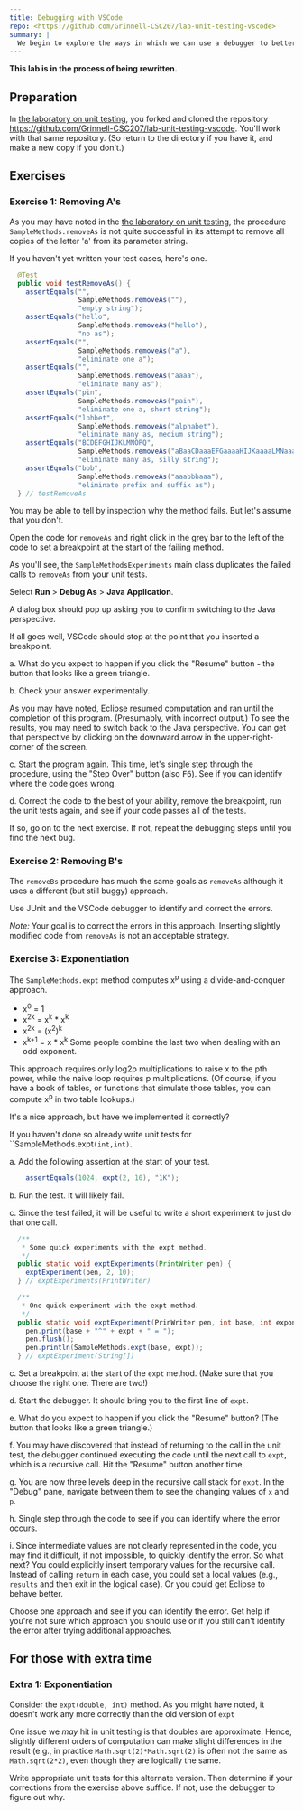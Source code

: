 ```yaml
--- 
title: Debugging with VSCode
repo: <https://github.com/Grinnell-CSC207/lab-unit-testing-vscode>
summary: |
  We begin to explore the ways in which we can use a debugger to better understand flaws in our code.
---
```


**This lab is in the process of being rewritten.**

Preparation
-----------

In [the laboratory on unit testing](../labs/unit-testing), you
forked and cloned the repository
<https://github.com/Grinnell-CSC207/lab-unit-testing-vscode>.  You'll
work with that same repository.  (So return to the directory if you
have it, and make a new copy if you don't.)

Exercises
---------

### Exercise 1: Removing A's

As you may have noted in the [the laboratory on unit testing](../labs/unit-testing.html), the procedure `SampleMethods.removeAs` is not quite successful in its attempt to remove all copies of the letter 'a' from its parameter string.

If you haven't yet written your test cases, here's one.

```java
  @Test
  public void testRemoveAs() {
    assertEquals("", 
                 SampleMethods.removeAs(""),
                 "empty string");
    assertEquals("hello", 
                 SampleMethods.removeAs("hello"),
                 "no as");
    assertEquals("", 
                 SampleMethods.removeAs("a"),
                 "eliminate one a");
    assertEquals("", 
                 SampleMethods.removeAs("aaaa"),
                 "eliminate many as");
    assertEquals("pin", 
                 SampleMethods.removeAs("pain"),
                 "eliminate one a, short string");
    assertEquals("lphbet", 
                 SampleMethods.removeAs("alphabet"),
                 "eliminate many as, medium string");
    assertEquals("BCDEFGHIJKLMNOPQ",
                 SampleMethods.removeAs("aBaaCDaaaEFGaaaaHIJKaaaaLMNaaaOPaaQa"),
                 "eliminate many as, silly string");
    assertEquals("bbb",
                 SampleMethods.removeAs("aaabbbaaa"),
                 "eliminate prefix and suffix as");
  } // testRemoveAs
```

You may be able to tell by inspection why the method fails.  But let's assume that you don't.

Open the code for `removeAs` and right click in the grey bar to the left of the code to set a breakpoint at the start of the failing method.

As you'll see, the `SampleMethodsExperiments` main class duplicates the failed calls to `removeAs` from your unit tests.

Select **Run** > **Debug As** > **Java Application**.

A dialog box should pop up asking you to confirm switching to the
Java perspective.

If all goes well, VSCode should stop at the point that you inserted
a breakpoint.

a. What do you expect to happen if you click the "Resume" button - the button that looks like a green triangle.  

b. Check your answer experimentally.

As you may have noted, Eclipse resumed computation and ran until
the completion of this program.  (Presumably, with incorrect output.)
To see the results, you may need to switch back to the Java perspective.
You can get that perspective by clicking on the downward arrow in the
upper-right-corner of the screen.

c. Start the program again.  This time, let's single step through
the procedure, using the "Step Over" button (also
<kbd>F6</kbd>).  See if you can identify where the code goes wrong.

d. Correct the code to the best of your ability, remove the
breakpoint, run the unit tests again, and see if your code
passes all of the tests.

If so, go on to the next exercise.  If not, repeat the debugging
steps until you find the next bug.

### Exercise 2: Removing B's

The `removeBs` procedure has much the same goals as `removeAs` although it uses a different (but still buggy) approach.

Use JUnit and the VSCode debugger to identify and correct the errors.

*Note:* Your goal is to correct the errors in this approach.  Inserting slightly modified code from `removeAs` is not an acceptable strategy.

### Exercise 3: Exponentiation

The `SampleMethods.expt` method computes x<sup>p</sup> using a divide-and-conquer approach.

* x<sup>0</sup> = 1
* x<sup>2k</sup> = 
  x<sup>k</sup> * x<sup>k</sup>
* x<sup>2k</sup> =
  (x<sup>2</sup>)<sup>k</sup>
* x<sup>k+1</sup> =
  x * x<sup>k</sup>
  Some people combine the last two when dealing with an odd exponent.

This approach requires only log<subscript>2</subscript>p multiplications to raise x to the pth power, while the naive loop requires p multiplications.  (Of course, if you have a book of tables, or functions that simulate those tables, you can compute x<sup>p</sup> in two table lookups.)

It's a nice approach, but have we implemented it correctly?

If you haven't done so already write unit tests for ``SampleMethods.expt`(int,int)`.

a. Add the following assertion at the start of your test.

```java
    assertEquals(1024, expt(2, 10), "1K");
```

b. Run the test.  It will likely fail.

c. Since the test failed, it will be useful to write a short experiment to just do that one call.  

```java
  /**
   * Some quick experiments with the expt method.
   */
  public static void exptExperiments(PrintWriter pen) {
    exptExperiment(pen, 2, 10);
  } // exptExperiments(PrintWriter)

  /** 
   * One quick experiment with the expt method.
   */
  public static void exptExperiment(PrinWriter pen, int base, int exponent) 
    pen.print(base + "^" + expt + " = ");
    pen.flush();
    pen.println(SampleMethods.expt(base, expt));
  } // exptExperiment(String[])
```

c. Set a breakpoint at the start of the `expt` method.  (Make sure that you choose the right one.  There are two!)

d. Start the debugger.  It should bring you to the first line of `expt`.

e. What do you expect to happen if you click the "Resume" button?  (The button that looks like a green triangle.)

f. You may have discovered that instead of returning to the call in the unit test, the debugger continued executing the code until the next call to `expt`, which is a recursive call.  Hit the "Resume" button another time.

g. You are now three levels deep in the recursive call stack for `expt`.  In the "Debug" pane, navigate between them to see the changing values of `x` and `p`.

h. Single step through the code to see if you can identify where the error occurs.

i. Since intermediate values are not clearly represented in the code, you may find it difficult, if not impossible, to quickly identify the error.  So what next?  You could explicitly insert temporary values for the recursive call.  Instead of calling `return` in each case, you could set a local values (e.g., `results` and then exit in the logical case).  Or you could get Eclipse to behave better.

Choose one approach and see if you can identify the error.  Get help if you're not sure which approach you should use or if you still can't identify the error after trying additional approaches.

For those with extra time
-------------------------

### Extra 1: Exponentiation

Consider the `expt(double, int)` method.  As you might have noted, it doesn't work any more correctly than the old version of `expt`

One issue we *may* hit in unit testing is that doubles are approximate.  Hence, slightly different orders of computation can make slight differences in the result (e.g., in practice `Math.sqrt(2)*Math.sqrt(2)` is often not the same as `Math.sqrt(2*2)`, even though they are logically the same.

Write appropriate unit tests for this alternate version.  Then determine if your corrections from the exercise above suffice.  If not, use the debugger to figure out why.

